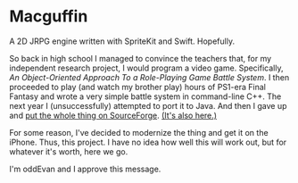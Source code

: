 # Macguffin #

A 2D JRPG engine written with SpriteKit and Swift. Hopefully.

So back in high school I managed to convince the teachers that,
for my independent research project, I would program a video game.
Specifically, _An Object-Oriented Approach To a Role-Playing Game
Battle System_. I then proceeded to play (and watch my brother play)
hours of PS1-era Final Fantasy and wrote a very simple battle system
in command-line C++. The next year I (unsuccessfully) attempted to
port it to Java. And then I gave up and [put the whole thing on
SourceForge][dagora]. [(It's also here.)][dg-gh]

[dagora]: http://sourceforge.net/projects/dagora/files/dagora/Dagora%20Battle%20System%20%28Initial%20release%20v0.1%29/
[dg-gh]: http://github.com/oddevan/dagora

For some reason, I've decided to modernize the thing and get it on
the iPhone. Thus, this project. I have no idea how well this will
work out, but for whatever it's worth, here we go.

I'm oddEvan and I approve this message.
